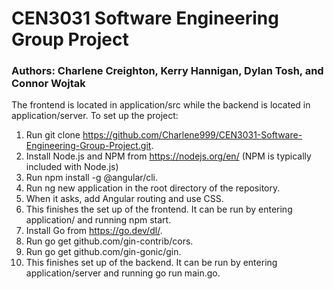 # CEN3031 Software Engineering Group Project
### Authors: Charlene Creighton, Kerry Hannigan, Dylan Tosh, and Connor Wojtak

The frontend is located in application/src while the backend is located in application/server.
To set up the project:
1. Run git clone https://github.com/Charlene999/CEN3031-Software-Engineering-Group-Project.git.
2. Install Node.js and NPM from https://nodejs.org/en/ (NPM is typically included with Node.js)
3. Run npm install -g @angular/cli.
4. Run ng new application in the root directory of the repository.
5. When it asks, add Angular routing and use CSS.
6. This finishes the set up of the frontend. It can be run by entering application/ and running npm start.
7. Install Go from https://go.dev/dl/.
8. Run go get github.com/gin-contrib/cors.
9. Run go get github.com/gin-gonic/gin.
10. This finishes set up of the backend. It can be run by entering application/server and running go run main.go.
